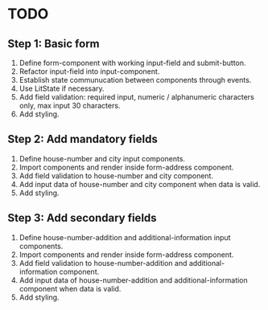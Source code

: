 # TODO

## Step 1: Basic form

1. Define form-component with working input-field and submit-button.
2. Refactor input-field into input-component.
3. Establish state communucation between components through events.
4. Use LitState if necessary.
5. Add field validation: required input, numeric / alphanumeric characters only, max input 30 characters.
6. Add styling.

## Step 2: Add mandatory fields

1. Define house-number and city input components.
2. Import components and render inside form-address component.
3. Add field validation to house-number and city component.
4. Add input data of house-number and city component when data is valid.
5. Add styling.

## Step 3: Add secondary fields

1. Define house-number-addition and additional-information input components.
2. Import components and render inside form-address component.
3. Add field validation to house-number-addition and additional-information component.
4. Add input data of house-number-addition and additional-information component when data is valid.
5. Add styling.
